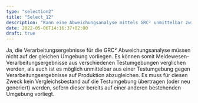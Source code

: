 ```yaml
---
type: "selection2"
title: "Select_12"
description: "Kann eine Abweichungsanalyse mittels GRC² unmittelbar zwischen verschiedenen Testumgebungen ausgeführt werden. Ist auch ein Abgleich unmittelbar gegen die Produktionsumgebung möglich ? Oder muss der Vergleichsbestand für diesen Zweck zunächst in eine gemeinsame Testumgebung übertragen werden ?"
date: 2022-05-06T14:16:37+02:00
draft: true
---
```


Ja, die Verarbeitungsergebnisse für die GRC² Abweichungsanalyse müssen nicht auf der gleichen Umgebung vorliegen. Es können somit Meldewesen-Verarbeitungsergebnisse aus verschiedenen Testumgebungen verglichen werden, als auch ist es möglich unmittelbar aus einer Testumgebung gegen Verarbeitungsergebnisse auf Produktion abzugleichen. Es muss für diesen Zweck kein Vergleichsbestand auf die Testumgebung übertragen (oder neu generiert) werden, sofern dieser bereits auf einer anderen bestehenden Umgebung vorliegt.